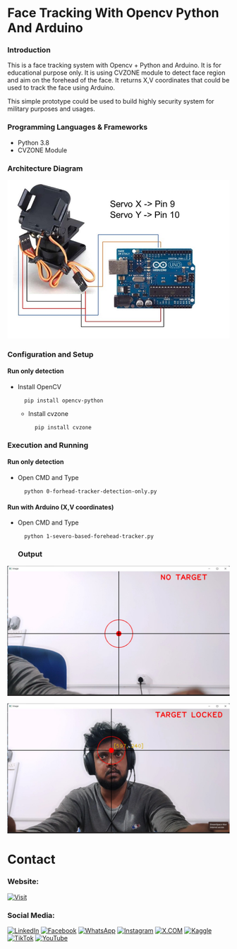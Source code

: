 # Face Tracking With Opencv Python And Arduino

### Introduction

This is a face tracking system with Opencv + Python and Arduino. It is for educational purpose only. It is using CVZONE module to detect face region and aim on the forehead of the face. It returns X,V coordinates that could be used to track the face using Arduino.

This simple prototype could be used to build highly security system for military purposes and usages.

### Programming Languages & Frameworks
- Python 3.8
- CVZONE Module

### Architecture Diagram

![Diagram](github-readme-content/architecture-diagram.jpg)


### Configuration and Setup

#### Run only detection

- Install OpenCV

  ```
    pip install opencv-python
  ```


  - Install cvzone

    ```
      pip install cvzone
    ```

### Execution and Running

#### Run only detection

- Open CMD and Type

  ```
    python 0-forhead-tracker-detection-only.py
  ```

#### Run with Arduino (X,V coordinates)

- Open CMD and Type

  ```
    python 1-severo-based-forehead-tracker.py

  ```

  ### Output


![Demo1](github-readme-content/demo1.jpg)

![Demo2](github-readme-content/demo2.jpg)


# Contact

### Website: 

[![Visit](https://img.shields.io/badge/Visit%3A%20www.gunarakulan.info-%23E01E5A?style=flat&logo=realm&logoColor=white)](https://www.gunarakulan.info)

### Social Media:

[![LinkedIn](https://img.shields.io/badge/-LinkedIn-0A66C2?style=for-the-badge&logo=linkedin&logoColor=white)](https://www.linkedin.com/in/gunarakulangunaretnam)
[![Facebook](https://img.shields.io/badge/-Facebook-196dcc?style=for-the-badge&logo=facebook&logoColor=white)](https://www.facebook.com/gunarakulangunaretnam)
[![WhatsApp](https://img.shields.io/badge/-WhatsApp-07a647?style=for-the-badge&logo=whatsapp&logoColor=white)](https://wa.me/94740001141?text=WhatsApp%3A%20%2B9740001141)
[![Instagram](https://img.shields.io/badge/-Instagram-bd3651?style=for-the-badge&logo=instagram&logoColor=white)](https://www.instagram.com/gunarakulangunaretnam)
[![X.COM](https://img.shields.io/badge/-X.COM-0066ff?style=for-the-badge&logo=x&logoColor=white)](https://x.com/gunarakulangr)
[![Kaggle](https://img.shields.io/badge/-Kaggle-3295bd?style=for-the-badge&logo=kaggle&logoColor=white)](https://www.kaggle.com/gunarakulangr)
[![TikTok](https://img.shields.io/badge/-TikTok-579ea3?style=for-the-badge&logo=tiktok&logoColor=white)](https://www.tiktok.com/@gunarakulangunaretnam)
[![YouTube](https://img.shields.io/badge/-YouTube-a82121?style=for-the-badge&logo=youtube&logoColor=white)](https://www.youtube.com/channel/UCjMOdgHFAjAdBKiqV8y2Tww)
